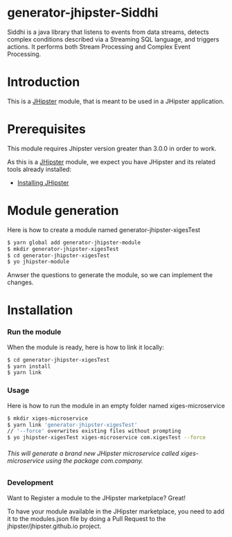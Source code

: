 # generator-jhipster-Siddhi



Siddhi is a java library that listens to events from data streams, detects complex conditions described via a Streaming SQL language, and triggers actions. It performs both Stream Processing and Complex Event Processing.


# Introduction

This is a [JHipster](http://jhipster.github.io/) module, that is meant to be used in a JHipster application.

# Prerequisites

This module requires Jhipster version greater than 3.0.0 in order to work.

As this is a [JHipster](http://jhipster.github.io/) module, we expect you have JHipster and its related tools already installed:

- [Installing JHipster](https://jhipster.github.io/installation.html)

# Module generation
Here is how to create a module named generator-jhipster-xigesTest
```sh
$ yarn global add generator-jhipster-module
$ mkdir generator-jhipster-xigesTest
$ cd generator-jhipster-xigesTest
$ yo jhipster-module
```
Anwser the questions to generate the module, so we can implement the changes.
# Installation

### Run the module

When the module is ready, here is how to link it locally:

```sh
$ cd generator-jhipster-xigesTest
$ yarn install
$ yarn link
```
### Usage
Here is how to run the module in an empty folder named xiges-microservice

```sh
$ mkdir xiges-microservice
$ yarn link 'generator-jhipster-xigesTest'
// '--force' overwrites existing files without prompting
$ yo jhipster-xigesTest xiges-microservice com.xigesTest --force
```
###### This will generate a brand new JHipster microservice called xiges-microservice using the package com.company.



### Development

Want to Register a module to the JHipster marketplace? Great!

To have your module available in the JHipster marketplace, you need to add it to the modules.json file by doing a Pull Request to the jhipster/jhipster.github.io project.



